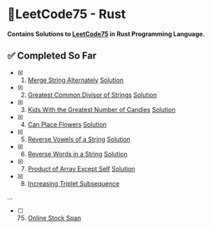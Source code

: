 # 🦀LeetCode75 - Rust

#### Contains Solutions to [LeetCode75](https://leetcode.com/studyplan/leetcode-75/) in Rust Programming Language.

## ✅ Completed So Far

- [x]  1. [Merge String Alternately](https://leetcode.com/problems/merge-strings-alternately/description/) [Solution](https://github.com/i-akv/dsa/blob/main/src/problems/_1.rs)
- [x]  2. [Greatest Common Divisor of Strings](https://leetcode.com/problems/greatest-common-divisor-of-strings/description/) [Solution](https://github.com/i-akv/dsa/blob/main/src/problems/_2.rs)
- [x]  3. [Kids With the Greatest Number of Candies](https://leetcode.com/problems/kids-with-the-greatest-number-of-candies/description/) [Solution](https://github.com/i-akv/dsa/blob/main/src/problems/_3.rs)
- [x]  4. [Can Place Flowers](https://leetcode.com/problems/can-place-flowers/) [Solution](https://github.com/i-akv/dsa/blob/main/src/problems/_4.rs)
- [x]  5. [Reverse Vowels of a String](https://leetcode.com/problems/reverse-vowels-of-a-string/description/) [Solution](https://github.com/i-akv/dsa/blob/main/src/problems/_5.rs)
- [x]  6. [Reverse Words in a String](https://leetcode.com/problems/reverse-words-in-a-string/description/) [Solution](https://github.com/i-akv/dsa/blob/main/src/problems/_6.rs)
- [x]  7. [Product of Array Except Self](https://leetcode.com/problems/product-of-array-except-self/description/) [Solution](https://github.com/i-akv/dsa/blob/main/src/problems/_7.rs)
- [x]  8. [Increasing Triplet Subsequence](https://leetcode.com/problems/increasing-triplet-subsequence/)

...

- [ ]  75. [Online Stock Span](https://leetcode.com/problems/online-stock-span/description/)
